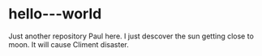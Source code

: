 # hello---world
Just another repository
Paul here. I just descover the sun getting close to moon. It will cause 
Climent disaster.
